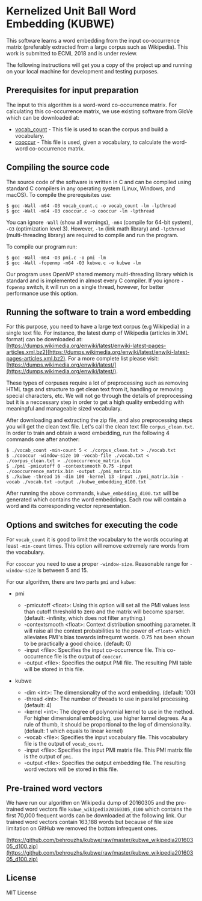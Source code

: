 # Kernelized Unit Ball Word Embedding (KUBWE)

This software learns a word embedding from the input co-occurrence matrix (preferably extracted from a large corpus such as Wikipedia). This work is submitted to ECML 2018 and is under review.

The following instructions will get you a copy of the project up and running on your local machine for development and testing purposes.

## Prerequisites for input preparation

The input to this algorithm is a word-word co-occurrence matrix. For calculating this co-occurrence matrix, we use existing software from GloVe which can be downloaded at:

* [vocab_count](https://github.com/stanfordnlp/GloVe/blob/master/src/vocab_count.c) - This file is used to scan the corpus and build a vocabulary.
* [cooccur](https://github.com/stanfordnlp/GloVe/blob/master/src/cooccur.c) - This file is used, given a vocabulary, to calculate the word-word co-occurrence matrix.

## Compiling the source code

The source code of the software is written in C and can be compiled using standard C compilers in any operating system (Linux, Windows, and macOS). To compile the prerequisites use:

```
$ gcc -Wall -m64 -O3 vocab_count.c -o vocab_count -lm -lpthread
$ gcc -Wall -m64 -O3 cooccur.c -o cooccur -lm -lpthread
```

You can ignore `-Wall` (show all warnings), `-m64` (compile for 64-bit system), `-O3` (optimization level 3). However, `-lm` (link math library) and `-lpthread` (multi-threading library) are required to compile and run the program.

To compile our program run:

```
$ gcc -Wall -m64 -O3 pmi.c -o pmi -lm
$ gcc -Wall -fopenmp -m64 -O3 kubwe.c -o kubwe -lm
```

Our program uses OpenMP shared memory multi-threading library which is standard and is implemented in almost every C compiler. If you ignore `-fopenmp` switch, it will run on a single thread, however, for better performance use this option.

## Running the software to train a word embedding

For this purpose, you need to have a large text corpus (e.g Wikipedia) in a single text file. For instance, the latest dump of Wikipedia (articles in XML format) can be downloaded at: [https://dumps.wikimedia.org/enwiki/latest/enwiki-latest-pages-articles.xml.bz2](https://dumps.wikimedia.org/enwiki/latest/enwiki-latest-pages-articles.xml.bz2). For a more complete list please visit: [https://dumps.wikimedia.org/enwiki/latest/](https://dumps.wikimedia.org/enwiki/latest/).

These types of corpuses require a lot of preprocessing such as removing HTML tags and structure to get clean text from it, handling or removing special characters, etc. We will not go through the details of preprocessing but it is a neccessary step in order to get a high quality embedding with meaningful and manageable sized vocabulary.

After downloading and extracting the zip file, and also preprocessing steps you will get the clean text file. Let's call the clean text file `corpus_clean.txt`. In order to train and obtain a word embedding, run the following 4 commands one after another:

```
$ ./vocab_count -min-count 5 < ./corpus_clean.txt > ./vocab.txt
$ ./cooccur -window-size 10 -vocab-file ./vocab.txt < ./corpus_clean.txt > ./cooccurrence_matrix.bin
$ ./pmi -pmicutoff 0 -contextsmooth 0.75 -input ./cooccurrence_matrix.bin -output ./pmi_matrix.bin
$ ./kubwe -thread 16 -dim 100 -kernel 13 -input ./pmi_matrix.bin -vocab ./vocab.txt -output ./kubwe_embedding_d100.txt
```

After running the above commands, `kubwe_embedding_d100.txt` will be generated which contains the word embeddings. Each row will contain a word and its corresponding vector representation.

## Options and switches for executing the code

For `vocab_count` it is good to limit the vocabulary to the words occuring at least `-min-count` times. This option will remove extremely rare words from the vocabulary.

For `cooccur` you need to use a proper `-window-size`. Reasonable range for `-window-size` is between 5 and 15.

For our algorithm, there are two parts `pmi` and `kubwe`:

* pmi
    * -pmicutoff \<float\>: Using this option will set all the PMI values less than cutoff threshold to zero and the matrix will become sparser. (default: -infinity, which does not filter anything.)
    * -contextsmooth \<float\>: Context distribution smoothing parameter. It will raise all the context probabilities to the power of `<float>` which alleviates PMI's bias towards infrequrnt words. 0.75 has been shown to be practically a good choice. (default: 0)
    * -input \<file\>: Specifies the input co-occurrence file. This co-occurrence file is the output of `cooccur`.
    * -output \<file\>: Specifies the output PMI file. The resulting PMI table will be stored in this file.

* kubwe
    * -dim \<int\>: The dimensionality of the word embedding. (default: 100)
    * -thread \<int\>: The number of threads to use in parallel processing. (default: 4)
    * -kernel \<int\>: The degree of polynomial kernel to use in the method. For higher dimensional embedding, use higher kernel degrees. As a rule of thumb, it should be proportional to the log of dimensionality. (default: 1 which equals to linear kernel)
    * -vocab \<file\>: Specifies the input vocabulary file. This vocabulary file is the output of `vocab_count`.
    * -input \<file\>: Specifies the input PMI matrix file. This PMI matrix file is the output of `pmi`.
    * -output \<file\>: Specifies the output embedding file. The resulting word vectors will be stored in this file.

## Pre-trained word vectors

We have run our algorithm on Wikipedia dump of 20160305 and the pre-trained word vectors file `kubwe_wikipedia20160305_d100` which contains the first 70,000 frequent words can be downloaded at the following link. Our trained word vectors contain 163,188 words but because of file size limitation on GitHub we removed the bottom infrequent ones.

[https://github.com/behrouzhs/kubwe/raw/master/kubwe_wikipedia20160305_d100.zip](https://github.com/behrouzhs/kubwe/raw/master/kubwe_wikipedia20160305_d100.zip)

## License

MIT License

